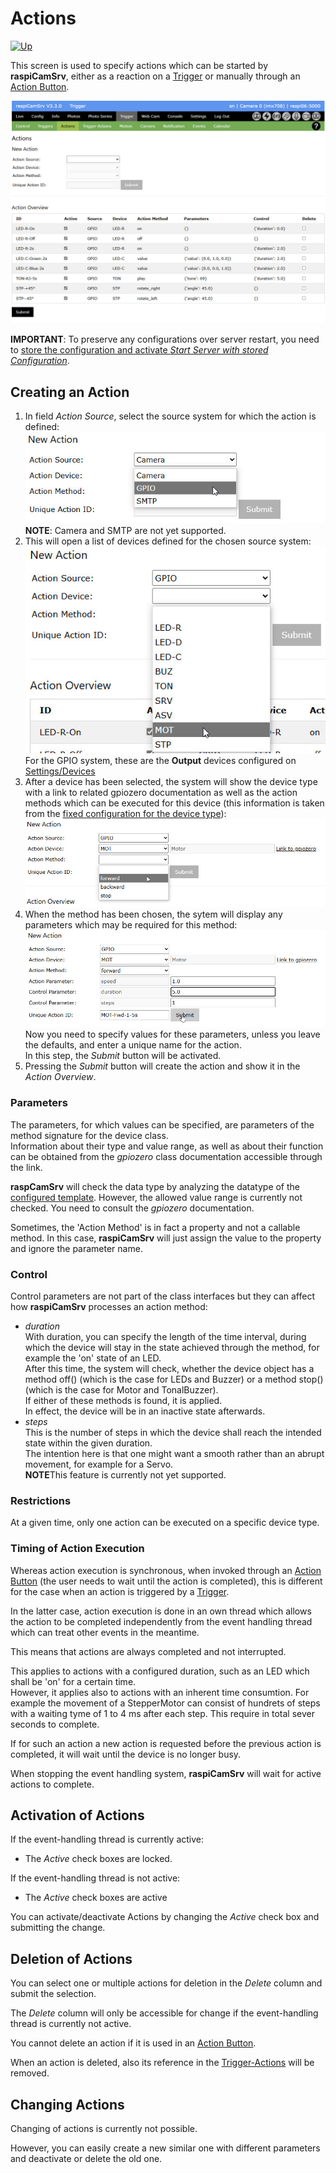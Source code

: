 # Actions

[![Up](img/goup.gif)](./Trigger.md)

This screen is used to specify actions which can be started by **raspiCamSrv**, either as a reaction on a [Trigger](./TriggerTriggers.md) or manually through an [Action Button](./ConsoleActionButtons.md).

![Actions1](./img/Trigger_Actions1.jpg)

**IMPORTANT**: To preserve any configurations over server restart, you need to [store the configuration and activate *Start Server with stored Configuration*](./SettingsConfiguration.md).

## Creating an Action

1. In field *Action Source*, select the source system for which the action is defined:    
![Action2](./img/Trigger_Actions2.jpg)<br>**NOTE**: Camera and SMTP are not yet supported.
2. This will open a list of devices defined for the chosen source system:    
![Action3](./img/Trigger_Actions3.jpg)    
For the GPIO system, these are the **Output** devices configured on [Settings/Devices](./SettingsDevices.md)
3. After a device has been selected, the system will show the device type with a link to related gpiozero documentation as well as the action methods which can be executed for this device (this information is taken from the [fixed configuration for the device type](./SettingsDevices.md#device-type-configuration)):    
![Action4](./img/Trigger_Actions4.jpg)    
4. When the method has been chosen, the sytem will display any parameters which may be required for this method:    
![Action5](./img/Trigger_Actions5.jpg)    
Now you need to specify values for these parameters, unless you leave the defaults, and enter a unique name for the action.    
In this step, the *Submit* button will be activated.    
5. Pressing the *Submit* button will create the action and show it in the *Action Overview*.

### Parameters

The parameters, for which values can be specified, are parameters of the method signature for the device class.    
Information about their type and value range, as well as about their function can be obtained from the *gpiozero* class documentation accessible through the link.

**raspCamSrv** will check the data type by analyzing the datatype of the [configured template](./SettingsDevices.md#device-type-configuration). However, the allowed value range is currently not checked. You need to consult the *gpiozero* documentation.

Sometimes, the 'Action Method' is in fact a property and not a callable method. In this case, **raspiCamSrv** will just assign the value to the property and ignore the parameter name.

### Control

Control parameters are not part of the class interfaces but they can affect how **raspiCamSrv** processes an action method:

- *duration*<br>With duration, you can specify the length of the time interval, during which the device will stay in the state achieved through the method, for example the 'on' state of an LED.<br>After this time, the system will check, whether the device object has a method off() (which is the case for LEDs and Buzzer) or a method stop() (which is the case for Motor and TonalBuzzer).<br>If either of these methods is found, it is applied.<br>In effect, the device will be in an inactive state afterwards.
- *steps*<br>This is the number of steps in which the device shall reach the intended state within the given duration.<br>The intention here is that one might want a smooth rather than an abrupt movement, for example for a Servo.<br>**NOTE**This feature is currently not yet supported.

### Restrictions

At a given time, only one action can be executed on a specific device type.

### Timing of Action Execution

Whereas action execution is synchronous, when invoked through an [Action Button](./ConsoleActionButtons.md) (the user needs to wait until the action is completed), this is different for the case when an action is triggered by a [Trigger](./TriggerTriggers.md).

In the latter case, action execution is done in an own thread which allows the action to be completed independently from the event handling thread which can treat other events in the meantime.

This means that actions are always completed and not interrupted.

This applies to actions with a configured duration, such as an LED which shall be 'on' for a certain time.    
However, it applies also to actions with an inherent time consumtion. For example the movement of a StepperMotor can consist of hundrets of steps with a waiting tyme of 1 to 4 ms after each step. This require in total sever seconds to complete.

If for such an action a new action is requested before the previous action is completed, it will wait until the device is no longer busy.

When stopping the event handling system, **raspiCamSrv** will wait for active actions to complete.

## Activation of Actions

If the event-handling thread is currently active:
- The *Active* check boxes are locked.

If the event-handling thread is not active:
- The *Active* check boxes are active

You can activate/deactivate Actions by changing the *Active* check box and submitting the change.

## Deletion of Actions

You can select one or multiple actions for deletion in the *Delete* column and submit the selection.

The *Delete* column will only be accessible for change if the event-handling thread is currently not active.

You cannot delete an action if it is used in an [Action Button](./SettingsAButtons.md).

When an action is deleted, also its reference in the [Trigger-Actions](./TriggerTriggerActions.md) will be removed.

## Changing Actions

Changing of actions is currently not possible.

However, you can easily create a new similar one with different parameters and deactivate or delete the old one.



